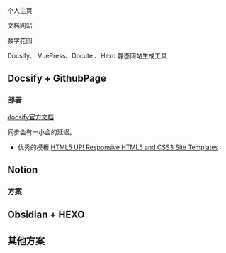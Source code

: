 
个人主页

文档网站

数字花园

Docsify、 VuePress、Docute 、Hexo 静态网站生成工具

## Docsify + GithubPage
### 部署
[docsify官方文档](https://docsify.js.org/#/zh-cn/)

同步会有一小会的延迟。

- 优秀的模板 [HTML5 UP! Responsive HTML5 and CSS3 Site Templates](https://html5up.net/)

## Notion

### 方案


## Obsidian + HEXO

## 其他方案